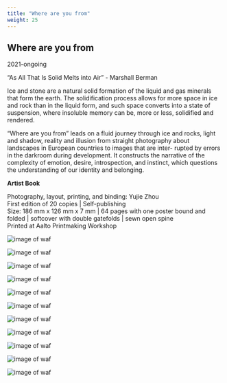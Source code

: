 ```yaml
---
title: "Where are you from"
weight: 25
---
```

## Where are you from
2021-ongoing

“As All That Is Solid Melts into Air” - Marshall Berman     

Ice and stone are a natural solid formation of the liquid and gas minerals that form the earth. The solidification process allows for more space in ice and rock than in the liquid form, and such space converts into a state of suspension, where insoluble memory can be, more or less, solidified and rendered.      

“Where are you from” leads on a fluid journey through ice and rocks, light and shadow, reality and illusion from straight photography about landscapes in European countries to images that are inter- rupted by errors in the darkroom during development. It constructs the narrative of the complexity of emotion, desire, introspection, and instinct, which questions the understanding of our identity and belonging.      


**Artist Book**      

Photography, layout, printing, and binding: Yujie Zhou        
First edition of 20 copies | Self-publishing    
Size: 186 mm x 126 mm x 7 mm | 64 pages with one poster bound and folded | softcover with double gatefolds | sewn open spine        
Printed at Aalto Printmaking Workshop        

![image of waf](/images/waf1.jpg)

![image of waf](/images/waf2.jpg)


![image of waf](/images/waf4.jpg)

![image of waf](/images/waf5.jpg)

![image of waf](/images/waf6.jpg)

![image of waf](/images/waf7.jpg)

![image of waf](/images/waf8.jpg)

![image of waf](/images/waf9.jpg)

![image of waf](/images/waf10.jpg)

![image of waf](/images/waf11.jpg)

![image of waf](/images/waf12.jpg)



